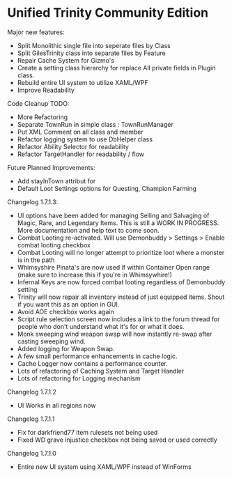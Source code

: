 ﻿Unified Trinity Community Edition
=================================

Major new features: 
* Split Monolithic single file into seperate files by Class
* Split GilesTrinity class into separate files by Feature
* Repair Cache System for Gizmo's
* Create a setting class hierarchy for replace All private fields in Plugin class.
* Rebuild entire UI system to utilize XAML/WPF
* Improve Readability

Code Cleanup TODO: 
* More Refactoring
* Separate TownRun in simple class : TownRunManager
* Put XML Comment on all class and member
* Refactor logging system to use DbHelper class
* Refactor Ability Selector for readability
* Refactor TargetHandler for readability / flow

Future Planned Improvements: 
* Add stayInTown attribut for <TrinityTownRun /> 
* Default Loot Settings options for Questing, Champion Farming


Changelog 1.7.1.3:
* UI options have been added for managing Selling and Salvaging of Magic, Rare, and Legendary Items. This is still a WORK IN PROGRESS. More documentation and help text to come soon.
* Combat Looting re-activated. Will use Demonbuddy > Settings > Enable combat looting checkbox
* Combat Looting will no longer attempt to prioritize loot where a monster is in the path
* Whimsyshire Pinata's are now used if within Container Open range (make sure to increase this if you're in Whimsywhire!)
* Infernal Keys are now forced combat looting regardless of Demonbuddy setting
* Trinity will now repair all inventory instead of just equipped items. Shout if you want this as an option in GUI.
* Avoid AOE checkbox works again
* Script rule selection screen now includes a link to the forum thread for people who don't understand what it's for or what it does.
* Monk sweeping wind weapon swap will now instantly re-swap after casting sweeping wind.
* Added logging for Weapon Swap.
* A few small performance enhancements in cache logic.
* Cache Logger now contains a performance counter.
* Lots of refactoring of Caching System and Target Handler
* Lots of refactoring for Logging mechanism

Changelog 1.7.1.2
* UI Works in all regions now

Changelog 1.7.1.1
* Fix for darkfriend77 item rulesets not being used
* Fixed WD grave injustice checkbox not being saved or used correctly

Changelog 1.7.1.0
* Entire new UI system using XAML/WPF instead of WinForms

